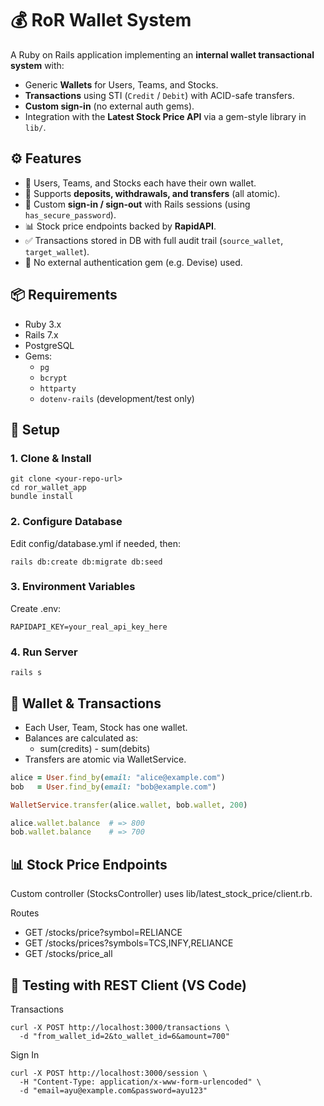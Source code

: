 # 💰 RoR Wallet System
A Ruby on Rails application implementing an **internal wallet transactional system** with:
- Generic **Wallets** for Users, Teams, and Stocks.
- **Transactions** using STI (`Credit` / `Debit`) with ACID-safe transfers.
- **Custom sign-in** (no external auth gems).
- Integration with the **Latest Stock Price API** via a gem-style library in `lib/`.

## ⚙️ Features
- 👥 Users, Teams, and Stocks each have their own wallet.
- 💸 Supports **deposits, withdrawals, and transfers** (all atomic).
- 🔑 Custom **sign-in / sign-out** with Rails sessions (using `has_secure_password`).
- 📊 Stock price endpoints backed by **RapidAPI**.
- ✅ Transactions stored in DB with full audit trail (`source_wallet`, `target_wallet`).
- 🔐 No external authentication gem (e.g. Devise) used.

## 📦 Requirements
- Ruby 3.x
- Rails 7.x
- PostgreSQL
- Gems:
  - `pg`
  - `bcrypt`
  - `httparty`
  - `dotenv-rails` (development/test only)

## 🚀 Setup

### 1. Clone & Install
```
git clone <your-repo-url>
cd ror_wallet_app
bundle install
```

### 2. Configure Database
Edit config/database.yml if needed, then:
```
rails db:create db:migrate db:seed
```

### 3. Environment Variables
Create .env:
```
RAPIDAPI_KEY=your_real_api_key_here
```

### 4. Run Server
```
rails s
```

## 💸 Wallet & Transactions
- Each User, Team, Stock has one wallet.
- Balances are calculated as:
    - sum(credits) - sum(debits)
- Transfers are atomic via WalletService.

``` ruby
alice = User.find_by(email: "alice@example.com")
bob   = User.find_by(email: "bob@example.com")

WalletService.transfer(alice.wallet, bob.wallet, 200)

alice.wallet.balance  # => 800
bob.wallet.balance    # => 700
```

## 📊 Stock Price Endpoints
Custom controller (StocksController) uses lib/latest_stock_price/client.rb.

Routes
- GET /stocks/price?symbol=RELIANCE
- GET /stocks/prices?symbols=TCS,INFY,RELIANCE
- GET /stocks/price_all

## 🧪 Testing with REST Client (VS Code)

Transactions
```http
curl -X POST http://localhost:3000/transactions \
  -d "from_wallet_id=2&to_wallet_id=6&amount=700"
```

Sign In
```http
curl -X POST http://localhost:3000/session \
  -H "Content-Type: application/x-www-form-urlencoded" \
  -d "email=ayu@example.com&password=ayu123"
```


